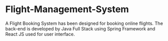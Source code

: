 # Flight-Management-System
A Flight Booking System has been designed for booking online flights. The back-end is developed by Java Full Stack using Spring Framework and React JS used for user interface.
